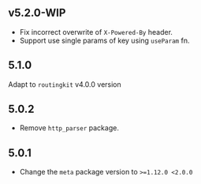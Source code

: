 ## v5.2.0-WIP

- Fix incorrect overwrite of `X-Powered-By` header.
- Support use single params of key using `useParam` fn.

## 5.1.0

Adapt to `routingkit` v4.0.0 version

## 5.0.2

- Remove `http_parser` package.

## 5.0.1

- Change the `meta` package version to `>=1.12.0 <2.0.0`
